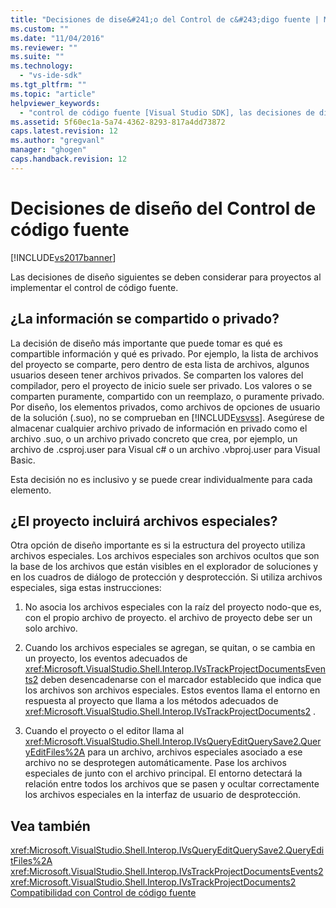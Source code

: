 ```yaml
---
title: "Decisiones de dise&#241;o del Control de c&#243;digo fuente | Microsoft Docs"
ms.custom: ""
ms.date: "11/04/2016"
ms.reviewer: ""
ms.suite: ""
ms.technology: 
  - "vs-ide-sdk"
ms.tgt_pltfrm: ""
ms.topic: "article"
helpviewer_keywords: 
  - "control de código fuente [Visual Studio SDK], las decisiones de diseño"
ms.assetid: 5f60ec1a-5a74-4362-8293-817a4dd73872
caps.latest.revision: 12
ms.author: "gregvanl"
manager: "ghogen"
caps.handback.revision: 12
---
```

# Decisiones de dise&#241;o del Control de c&#243;digo fuente
[!INCLUDE[vs2017banner](../../code-quality/includes/vs2017banner.md)]

Las decisiones de diseño siguientes se deben considerar para proyectos al implementar el control de código fuente.  
  
## ¿La información se compartido o privado?  
 La decisión de diseño más importante que puede tomar es qué es compartible información y qué es privado.  Por ejemplo, la lista de archivos del proyecto se comparte, pero dentro de esta lista de archivos, algunos usuarios deseen tener archivos privados.  Se comparten los valores del compilador, pero el proyecto de inicio suele ser privado.  Los valores o se comparten puramente, compartido con un reemplazo, o puramente privado.  Por diseño, los elementos privados, como archivos de opciones de usuario de la solución \(.suo\), no se comprueban en [!INCLUDE[vsvss](../../extensibility/includes/vsvss_md.md)].  Asegúrese de almacenar cualquier archivo privado de información en privado como el archivo .suo, o un archivo privado concreto que crea, por ejemplo, un archivo de .csproj.user para Visual c\# o un archivo .vbproj.user para Visual Basic.  
  
 Esta decisión no es inclusivo y se puede crear individualmente para cada elemento.  
  
## ¿El proyecto incluirá archivos especiales?  
 Otra opción de diseño importante es si la estructura del proyecto utiliza archivos especiales.  Los archivos especiales son archivos ocultos que son la base de los archivos que están visibles en el explorador de soluciones y en los cuadros de diálogo de protección y desprotección.  Si utiliza archivos especiales, siga estas instrucciones:  
  
1.  No asocia los archivos especiales con la raíz del proyecto nodo\-que es, con el propio archivo de proyecto.  el archivo de proyecto debe ser un solo archivo.  
  
2.  Cuando los archivos especiales se agregan, se quitan, o se cambia en un proyecto, los eventos adecuados de <xref:Microsoft.VisualStudio.Shell.Interop.IVsTrackProjectDocumentsEvents2> deben desencadenarse con el marcador establecido que indica que los archivos son archivos especiales.  Estos eventos llama el entorno en respuesta al proyecto que llama a los métodos adecuados de <xref:Microsoft.VisualStudio.Shell.Interop.IVsTrackProjectDocuments2> .  
  
3.  Cuando el proyecto o el editor llama al <xref:Microsoft.VisualStudio.Shell.Interop.IVsQueryEditQuerySave2.QueryEditFiles%2A> para un archivo, archivos especiales asociado a ese archivo no se desprotegen automáticamente.  Pase los archivos especiales de junto con el archivo principal.  El entorno detectará la relación entre todos los archivos que se pasen y ocultar correctamente los archivos especiales en la interfaz de usuario de desprotección.  
  
## Vea también  
 <xref:Microsoft.VisualStudio.Shell.Interop.IVsQueryEditQuerySave2.QueryEditFiles%2A>   
 <xref:Microsoft.VisualStudio.Shell.Interop.IVsTrackProjectDocumentsEvents2>   
 <xref:Microsoft.VisualStudio.Shell.Interop.IVsTrackProjectDocuments2>   
 [Compatibilidad con Control de código fuente](../../extensibility/internals/supporting-source-control.md)